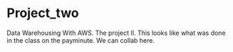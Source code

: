 # Project_two
Data Warehousing With AWS. The project II. This looks like what was done in the class on the payminute. We can collab here. 
